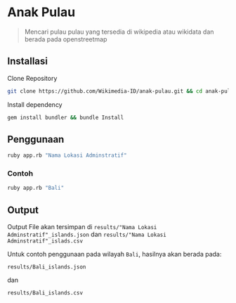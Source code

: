 # Anak Pulau

> Mencari pulau pulau yang tersedia di wikipedia atau wikidata dan berada pada openstreetmap

## Installasi
Clone Repository
```sh
git clone https://github.com/Wikimedia-ID/anak-pulau.git && cd anak-pulau
```

Install dependency
```sh
gem install bundler && bundle Install
```

## Penggunaan
```sh
ruby app.rb "Nama Lokasi Adminstratif"
```
### Contoh
```sh
ruby app.rb "Bali"
```

## Output
Output File akan tersimpan di  `results/"Nama Lokasi Adminstratif"_islands.json` dan `results/"Nama Lokasi Adminstratif"_islads.csv`

Untuk contoh penggunaan pada wilayah `Bali`, hasilnya akan berada pada:

```
results/Bali_islands.json
```
dan
```
results/Bali_islands.csv
```
